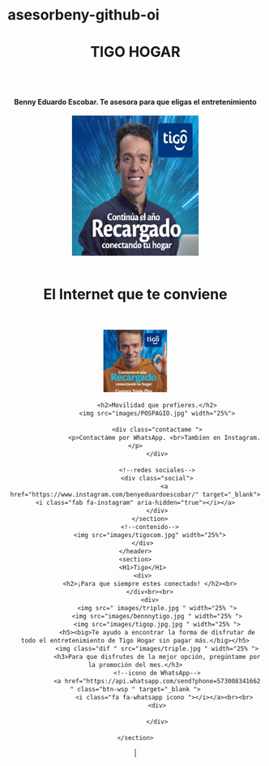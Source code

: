 # asesorbeny-github-oi
<!DOCTYPE html>
<html lang="en">

<head>
    <meta charset="UTF-8">
    <meta http-equiv="X-UA-Compatible" content="IE=edge">
    <meta name="viewport" content="width=device-width, initial-scale=1.0">
    <meta name="keywords" content="broadband, telephony, Internet, advanced television, entertainment, prepaid plans, banda ancha, telefonía, Internet, televisión avanzada, entretenimiento, planes prepago, simcar," />
    <meta name="description" content="Para que disfrutes de la mejor opción, pregúntame por la promoción del mes.  El internet y la telefonía que te conviene con las mejores plataformas de streaming. Convierte tu hogar en la sala de cine ideal.">
    <meta name="copyright" content="Juan David Duarte Castrillón" />
    <link rel="reconnecpt" href="https://fonts.gstatic.com" crossorigin>
    <link href="https://fonts.googleapis.com/css2?family=Lato:ital,wght@0,300;0,400;1,700&family=Roboto:wght@300;400;700&display=swap" rel="stylesheet">
    <link rel="stylesheet" href="stileee/stylee.css">
    <script src="https://kit.fontawesome.com/6f94f69e77.js" crossorigin="anonymous"></script>
    <script src="https://code.jquery.com/jquery-3.4.1.js"></script>
    <script type="text/javascript" src="magg.js">
    </script>
    <title>Conectate!</title>
</head>

<body>
    <header>
        <H1>TIGO HOGAR</H1><br><br>
        <h4> Benny Eduardo Escobar. Te asesora para que eligas el entretenimiento </h4>
        <!--crear la parte del encabezado-->
        <div class="home-wrapper">
            <!--encabezado-->
            <div class="container">
                <!--logo-->
                <img class="logo" src="images/tigorecargadob.jpg" width="250px" alt="God Speaks."><br><br>
                <!--menu-->
            </div>
            <h1>El Internet que te conviene</h1><br><br>
            <!--fin del logo y menu-->
            <!--seccion home-->
            <img src="images/bennnytigo.jpg" width="25%">
            <section class="container" id="home">

                <h2>Movilidad que prefieres.</h2>
                <img src="images/POSPAGIO.jpg" width="25%">

                <div class="contactame ">
                    <p>Contactáme por WhatsApp. <br>Tambíen en Instagram.</p>
                </div>

                <!--redes sociales-->
                <div class="social">
                    <a href="https://www.instagram.com/benyeduardoescobar/" target="_blank"><i class="fab fa-instagram" aria-hidden="true"></i></a>
                </div>
            </section>
            <!--contenido-->
            <img src="images/tigocom.jpg" width="25%">
        </div>
    </header>
    <section>
        <H1>Tigo</H1>
        <div>
            <h2>¡Para que siempre estes conectado! </h2><br>
            </div<br><br>
            <div>
                <img src=" images/triple.jpg " width="25% ">
                <img src="images/bennnytigo.jpg " width="25% ">
                <img src="images/tigop.jpg.jpg " width="25% ">
                <h5><big>Te ayudo a encontrar la forma de disfrutar de todo el entretenimiento de Tigo Hogar sin pagar más.</big></h5>
                <img class="dif " src="images/triple.jpg " width="25% ">
                <h3>Para que disfrutes de la mejor opción, pregúntame por la promoción del mes.</h3>
                <!--icono de WhatsApp-->
                <a href="https://api.whatsapp.com/send?phone=573008341662 " class="btn-wsp " target="_blank ">
                    <i class="fa fa-whatsapp icono "></i></a><br><br>
                <div>

                </div>

    </section>

</body>
|

</html>

